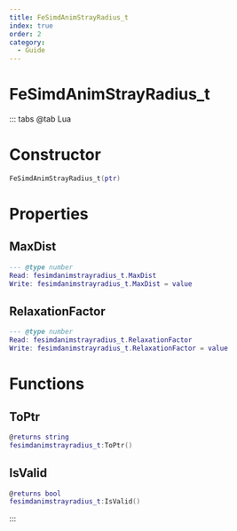 ```yaml
---
title: FeSimdAnimStrayRadius_t
index: true
order: 2
category:
  - Guide
---
```


# FeSimdAnimStrayRadius_t

::: tabs
@tab Lua
# Constructor
```lua
FeSimdAnimStrayRadius_t(ptr)
```
# Properties
## MaxDist 
```lua
--- @type number
Read: fesimdanimstrayradius_t.MaxDist
Write: fesimdanimstrayradius_t.MaxDist = value
```
## RelaxationFactor 
```lua
--- @type number
Read: fesimdanimstrayradius_t.RelaxationFactor
Write: fesimdanimstrayradius_t.RelaxationFactor = value
```
# Functions
## ToPtr
```lua
@returns string
fesimdanimstrayradius_t:ToPtr()
```
## IsValid
```lua
@returns bool
fesimdanimstrayradius_t:IsValid()
```

:::
